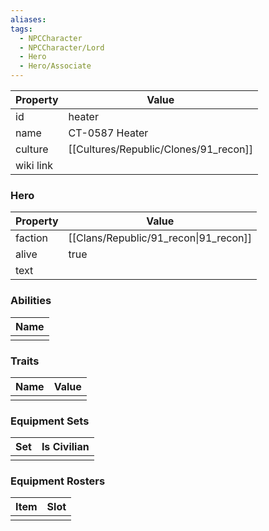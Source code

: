 ```yaml
---
aliases: 
tags:
  - NPCCharacter
  - NPCCharacter/Lord
  - Hero
  - Hero/Associate
---
```


| Property  | Value          |
| :-------- | -------------- |
| id        | heater         |
| name      | CT-0587 Heater |
| culture   | [[Cultures/Republic/Clones/91_recon]]   |
| wiki link |                |
### Hero
| Property | Value                                 |
| -------- | ------------------------------------- |
| faction  | [[Clans/Republic/91_recon\|91_recon]] |
| alive    | true                                  |
| text     |                                       |

### Abilities
| Name |
| :--: |
|      |

### Traits
| Name | Value |
| ---- | ----- |
|      |       |

### Equipment Sets
| Set | Is Civilian |
| --- | ----------- |
|     |             |

### Equipment Rosters
| Item | Slot |
| ---- | ---- |
|      |      |
